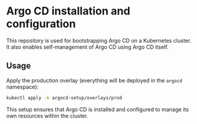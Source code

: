 # Argo CD installation and configuration

This repository is used for bootstrapping Argo CD on a Kubernetes cluster.  
It also enables self-management of Argo CD using Argo CD itself.

## Usage

Apply the production overlay (everything will be deployed in the `argocd` namespace):

```bash
kubectl apply -k argocd-setup/overlays/prod
```

This setup ensures that Argo CD is installed and configured to manage its own resources within the cluster.
